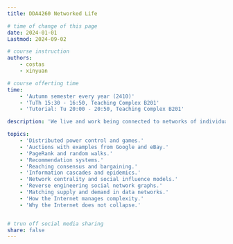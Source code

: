 ```yaml
---
title: DDA4260 Networked Life

# time of change of this page
date: 2024-01-01
Lastmod: 2024-09-02

# course instruction
authors: 
    - costas
    - xinyuan

# course offerting time
time: 
    - 'Autumn semester every year (2410)'
    - 'TuTh 15:30 - 16:50, Teaching Complex B201'
    - 'Tutorial: Tu 20:00 - 20:50, Teaching Complex B201'

description: 'We live and work being connected to networks of individuals and physical devises. This networked interaction allows to reap huge economic benefits and raises fundamental questions about why this technology works successfully and scales so well. Researchers from these areas all strive to quantify and explain the growing complexity and connectivity of the world around us, and they have begun to develop a rich new science along the way to reason about the new social, economic and technological networks. The course will motivate the student through actual applications to enable both an overview of these systems and a fundamental understanding of the key ideas. It will introduce the various tools and modeling concepts from mathematics and economics that apply in each situation, targeting at a truly interdisciplinary learning experience.'

topics:
    - 'Distributed power control and games.'
    - 'Auctions with examples from Google and eBay.'
    - 'PageRank and random walks.'
    - 'Recommendation systems.'
    - 'Reaching consensus and bargaining.'
    - 'Information cascades and epidemics.'
    - 'Network centrality and social influence models.'
    - 'Reverse engineering social network graphs.'
    - 'Matching supply and demand in data networks.'
    - 'How the Internet manages complexity.'
    - 'Why the Internet does not collapse.'


# trun off social media sharing
share: false    
---
```


<!-- More introduction goes here -->
<!-- Support HTML -->

<!--more-->